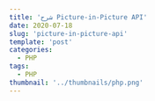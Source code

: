 ```yaml
---
title: 'شرح Picture-in-Picture API'
date: 2020-07-18
slug: 'picture-in-picture-api'
template: 'post'
categories:
  - PHP
tags:
  - PHP
thumbnail: '../thumbnails/php.png'
---
```


<Author slug="aissa" />
